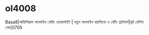 # ol4008
Basa8|অফিসিয়াল অনলাইন গেমিং ওয়েবসাইট | নতুন অনলাইন ক্যাসিনো ও বেটিং প্ল্যাটফর্ম|স্লট মেশিন গেম|0705 
